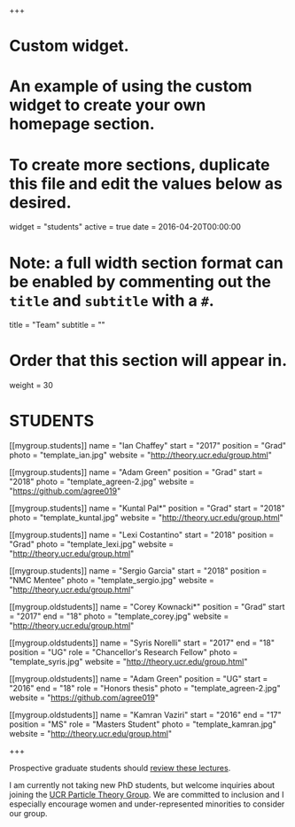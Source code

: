 +++
# Custom widget.
# An example of using the custom widget to create your own homepage section.
# To create more sections, duplicate this file and edit the values below as desired.
widget = "students"
active = true
date = 2016-04-20T00:00:00

# Note: a full width section format can be enabled by commenting out the `title` and `subtitle` with a `#`.
title = "Team"
subtitle = ""

# Order that this section will appear in.
weight = 30

# STUDENTS

[[mygroup.students]]
  name = "Ian Chaffey"
  start = "2017"
  position = "Grad"
  photo = "template_ian.jpg"
  website = "http://theory.ucr.edu/group.html"

[[mygroup.students]]
  name = "Adam Green"
  position = "Grad"
  start = "2018"
  photo = "template_agreen-2.jpg"
  website = "https://github.com/agree019"

[[mygroup.students]]
  name = "Kuntal Pal*"
  position = "Grad"
  start = "2018"
  photo = "template_kuntal.jpg"
  website = "http://theory.ucr.edu/group.html"

[[mygroup.students]]
  name = "Lexi Costantino"
  start = "2018"
  position = "Grad"
  photo = "template_lexi.jpg"
  website = "http://theory.ucr.edu/group.html"

[[mygroup.students]]
  name = "Sergio Garcia"
  start = "2018"
  position = "NMC Mentee"
  photo = "template_sergio.jpg"
  website = "http://theory.ucr.edu/group.html"



[[mygroup.oldstudents]]
  name = "Corey Kownacki*"
  position = "Grad"
  start = "2017"
  end = "18"
  photo = "template_corey.jpg"
  website = "http://theory.ucr.edu/group.html"

[[mygroup.oldstudents]]
  name = "Syris Norelli"
  start = "2017"
  end = "18"
  position = "UG"
  role = "Chancellor's Research Fellow"
  photo = "template_syris.jpg"
  website = "http://theory.ucr.edu/group.html"

[[mygroup.oldstudents]]
  name = "Adam Green"
  position = "UG"
  start = "2016"
  end = "18"
  role = "Honors thesis"
  photo = "template_agreen-2.jpg"
  website = "https://github.com/agree019"

[[mygroup.oldstudents]]
  name = "Kamran Vaziri"
  start = "2016"
  end = "17"
  position = "MS"
  role = "Masters Student"
  photo = "template_kamran.jpg"
  website = "http://theory.ucr.edu/group.html"


+++

Prospective graduate students should [review these lectures](http://arxiv.org/abs/1602.04228).

I am currently not taking new PhD students, but welcome inquiries about joining the [UCR Particle Theory Group](http://theory.ucr.edu). We are committed to inclusion and I especially encourage women and under-represented minorities to consider our group.
